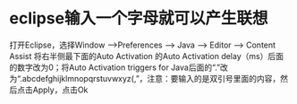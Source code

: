 # eclipse输入一个字母就可以产生联想
打开Eclipse，选择Window –>Preferences –> Java –> Editor –> Content Assist 将右半侧最下面的Auto Activation 的Auto Activation delay（ms）后面的数字改为0；将Auto Activation triggers for Java后面的“.”改为“.abcdefghijklmnopqrstuvwxyz(,”，注意：要输入的是双引号里面的内容，然后点击Apply，点击Ok

